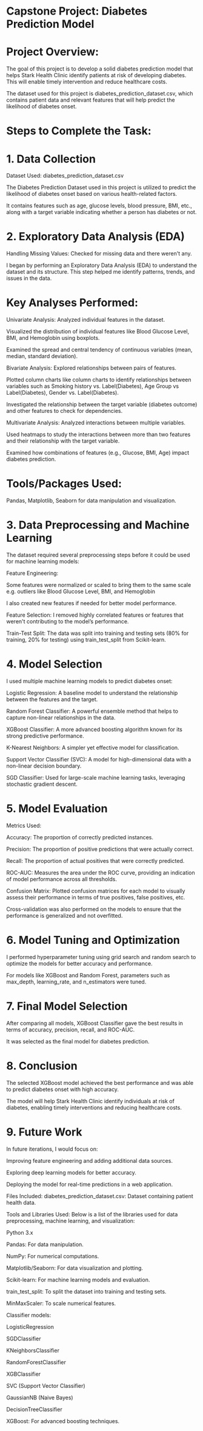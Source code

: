 # Capstone Project: Diabetes Prediction Model
# Project Overview:
The goal of this project is to develop a solid diabetes prediction model that helps Stark Health Clinic identify patients at risk of developing diabetes. This will enable timely intervention and reduce healthcare costs.

The dataset used for this project is diabetes_prediction_dataset.csv, which contains patient data and relevant features that will help predict the likelihood of diabetes onset.

# Steps to Complete the Task:
# 1. Data Collection
Dataset Used: diabetes_prediction_dataset.csv

The Diabetes Prediction Dataset used in this project is utilized to predict the likelihood of diabetes onset based on various health-related factors.

It contains features such as age, glucose levels, blood pressure, BMI, etc., along with a target variable indicating whether a person has diabetes or not.

# 2. Exploratory Data Analysis (EDA)
Handling Missing Values: Checked for missing data and there weren't any.

I began by performing an Exploratory Data Analysis (EDA) to understand the dataset and its structure. This step helped me identify patterns, trends, and issues in the data.

# Key Analyses Performed:

Univariate Analysis: Analyzed individual features in the dataset.

Visualized the distribution of individual features like Blood Glucose Level, BMI, and Hemoglobin using  boxplots.

Examined the spread and central tendency of continuous variables (mean, median, standard deviation).

Bivariate Analysis: Explored relationships between pairs of features.

Plotted column charts like column charts to identify relationships between variables such as Smoking history vs. Label(Diabetes), Age Group vs Label(Diabetes), Gender vs. Label(Diabetes).

Investigated the relationship between the target variable (diabetes outcome) and other features to check for dependencies.

Multivariate Analysis: Analyzed interactions between multiple variables.

Used heatmaps to study the interactions between more than two features and their relationship with the target variable.

Examined how combinations of features (e.g., Glucose, BMI, Age) impact diabetes prediction.



# Tools/Packages Used:

Pandas, Matplotlib, Seaborn for data manipulation and visualization.

# 3. Data Preprocessing and Machine Learning
The dataset required several preprocessing steps before it could be used for machine learning models:

Feature Engineering:

Some features were normalized or scaled to bring them to the same scale e.g. outliers like Blood Glucose Level, BMI, and Hemoglobin

I also created new features if needed for better model performance.

Feature Selection: I removed highly correlated features or features that weren't contributing to the model’s performance.

Train-Test Split: The data was split into training and testing sets (80% for training, 20% for testing) using train_test_split from Scikit-learn.

# 4. Model Selection
I used multiple machine learning models to predict diabetes onset:

Logistic Regression: A baseline model to understand the relationship between the features and the target.

Random Forest Classifier: A powerful ensemble method that helps to capture non-linear relationships in the data.

XGBoost Classifier: A more advanced boosting algorithm known for its strong predictive performance.

K-Nearest Neighbors: A simpler yet effective model for classification.

Support Vector Classifier (SVC): A model for high-dimensional data with a non-linear decision boundary.

SGD Classifier: Used for large-scale machine learning tasks, leveraging stochastic gradient descent.

# 5. Model Evaluation
Metrics Used:

Accuracy: The proportion of correctly predicted instances.

Precision: The proportion of positive predictions that were actually correct.

Recall: The proportion of actual positives that were correctly predicted.

ROC-AUC: Measures the area under the ROC curve, providing an indication of model performance across all thresholds.

Confusion Matrix: Plotted confusion matrices for each model to visually assess their performance in terms of true positives, false positives, etc.

Cross-validation was also performed on the models to ensure that the performance is generalized and not overfitted.

# 6. Model Tuning and Optimization
I performed hyperparameter tuning using grid search and random search to optimize the models for better accuracy and performance.

For models like XGBoost and Random Forest, parameters such as max_depth, learning_rate, and n_estimators were tuned.

# 7. Final Model Selection
After comparing all models, XGBoost Classifier gave the best results in terms of accuracy, precision, recall, and ROC-AUC.

It was selected as the final model for diabetes prediction.

# 8. Conclusion
The selected XGBoost model achieved the best performance and was able to predict diabetes onset with high accuracy.

The model will help Stark Health Clinic identify individuals at risk of diabetes, enabling timely interventions and reducing healthcare costs.

# 9. Future Work
In future iterations, I would focus on:

Improving feature engineering and adding additional data sources.

Exploring deep learning models for better accuracy.

Deploying the model for real-time predictions in a web application.

Files Included:
diabetes_prediction_dataset.csv: Dataset containing patient health data.

Tools and Libraries Used:
Below is a list of the libraries used for data preprocessing, machine learning, and visualization:

Python 3.x

Pandas: For data manipulation.

NumPy: For numerical computations.

Matplotlib/Seaborn: For data visualization and plotting.

Scikit-learn: For machine learning models and evaluation.

train_test_split: To split the dataset into training and testing sets.

MinMaxScaler: To scale numerical features.

Classifier models:

LogisticRegression

SGDClassifier

KNeighborsClassifier

RandomForestClassifier

XGBClassifier

SVC (Support Vector Classifier)

GaussianNB (Naive Bayes)

DecisionTreeClassifier

XGBoost: For advanced boosting techniques.
